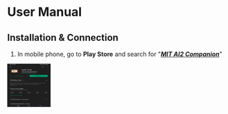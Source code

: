 # User Manual
## Installation & Connection
1. In mobile phone, go to <b>Play Store</b> and search for "<u><i><b>MIT AI2 Companion</b></i></u>"
<p float="left">
<img src="/images/mit1.jpg" width="100" height="100">
</p>
